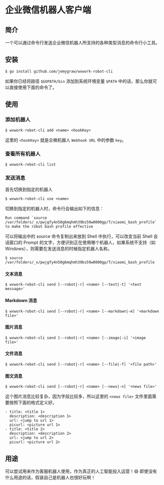# 企业微信机器人客户端

## 简介

一个可以通过命令行发送企业微信机器人所支持的各种类型消息的命令行小工具。

## 安装

```
$ go install github.com/jemygraw/wxwork-robot-cli
```

如果你已经将路径 `$GOPATH/bin` 添加到系统环境变量 `$PATH` 中的话，那么你就可以直接使用下面的命令了。

## 使用

### 添加机器人

```
$ wxwork-robot-cli add <name> <hookKey>
```

这里的 `<hookKey>` 就是企微机器人 `Webhook URL` 中的参数 `key`。

### 查看所有机器人
```
$ wxwork-robot-cli list
```

### 发送消息

首先切换到指定的机器人

```
$ wxwork-robot-cli use <name>
```

切换到指定的机器人时，命令行会输出如下的信息：

```
Run command `source /var/folders/_x/pwjgfy4n50g6mqhmh39bs59w0000gp/T/xiaomi_bash_profile` to make the robot bash profile effective
```

可以将输出中的 source 命令复制出来放到 Shell 中执行，可以改变当前 Shell 会话窗口的 Prompt 的文字，方便识别正在使用哪个机器人，如果系统不支持（如Windows），则需要在发送消息的时候指定机器人名称。

```
$ source /var/folders/_x/pwjgfy4n50g6mqhmh39bs59w0000gp/T/xiaomi_bash_profile
```

#### 文本消息

```
$ wxwork-robot-cli send [--robot|-r] <name> [--text|-t] '<text message>'
```
#### Markdown 消息

```
$ wxwork-robot-cli send [--robot|-r] <name> [--markdown|-m] '<markdown file>'
```

#### 图片消息

```
$ wxwork-robot-cli send [--robot|-r] <name> [--image|-i] '<image file>'
```

#### 文件消息

```
$ wxwork-robot-cli send [--robot|-r] <name> [--file|-f] '<file path>'
```

#### 图文消息

```
$ wxwork-robot-cli send [--robot|-r] <name> [--news|-n] '<news file>'
```

这个图片消息比较复杂，因为字段比较多，所以这里的 `<news file>` 文件里面需要按照下面的格式定义好。

```
- title: <title 1>
  description: <description 1>
  url: <jump to url 1>
  picurl: <picture url 1>
- title: <title 2>
  description: <description 2>
  url: <jump to url 2>
  picurl: <picture url 2>
```

## 用途

可以尝试用来作为客服机器人使用，作为真正的人工智能投入运营！😄 即使没有什么用途的话，假装自己是机器人也很好玩啊！